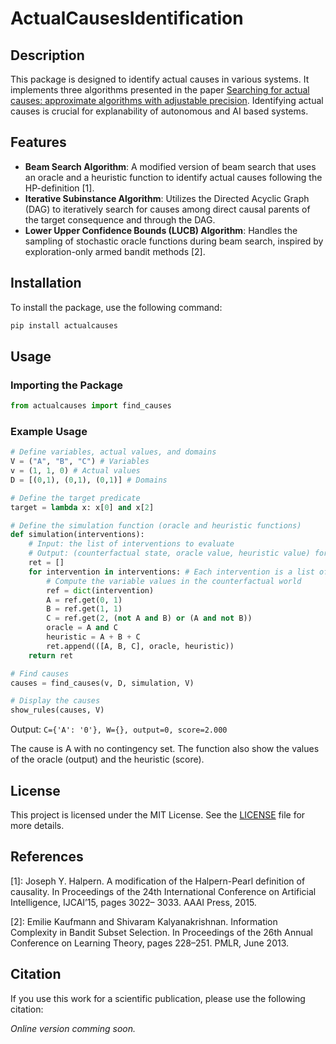 # ActualCausesIdentification


## Description
This package is designed to identify actual causes in various systems. It implements three algorithms presented in the paper [Searching for actual causes: approximate algorithms with adjustable precision](link_to_paper). Identifying actual causes is crucial for explanability of autonomous and AI based systems.

## Features
- **Beam Search Algorithm**: A modified version of beam search that uses an oracle and a heuristic function to identify actual causes following the HP-definition [1].
- **Iterative Subinstance Algorithm**: Utilizes the Directed Acyclic Graph (DAG) to iteratively search for causes among direct causal parents of the target consequence and through the DAG.
- **Lower Upper Confidence Bounds (LUCB) Algorithm**: Handles the sampling of stochastic oracle functions during beam search, inspired by exploration-only armed bandit methods [2].

## Installation
To install the package, use the following command:
```sh
pip install actualcauses
```

## Usage

### Importing the Package
```python
from actualcauses import find_causes
```

### Example Usage
```python
# Define variables, actual values, and domains
V = ("A", "B", "C") # Variables
v = (1, 1, 0) # Actual values
D = [(0,1), (0,1), (0,1)] # Domains

# Define the target predicate
target = lambda x: x[0] and x[2]

# Define the simulation function (oracle and heuristic functions)
def simulation(interventions):
    # Input: the list of interventions to evaluate
    # Output: (counterfactual state, oracle value, heuristic value) for each intervention
    ret = []
    for intervention in interventions: # Each intervention is a list of variable ID / value pair
        # Compute the variable values in the counterfactual world
        ref = dict(intervention)
        A = ref.get(0, 1)
        B = ref.get(1, 1)
        C = ref.get(2, (not A and B) or (A and not B))
        oracle = A and C
        heuristic = A + B + C
        ret.append(([A, B, C], oracle, heuristic))
    return ret

# Find causes
causes = find_causes(v, D, simulation, V)

# Display the causes
show_rules(causes, V)
```

Output: `C={'A': '0'}, W={}, output=0, score=2.000`

The cause is A with no contingency set. The function also show the values of the oracle (output) and the heuristic (score).

## License
This project is licensed under the MIT License. See the [LICENSE](LICENSE) file for more details.

## References


[1]: Joseph Y. Halpern. A modification of the Halpern-Pearl definition of causality. In Proceedings of the 24th International Conference on Artificial Intelligence, IJCAI’15, pages 3022– 3033. AAAI Press, 2015.

[2]: Emilie Kaufmann and Shivaram Kalyanakrishnan. Information Complexity in Bandit Subset Selection. In Proceedings of the 26th Annual Conference on Learning Theory, pages 228–251. PMLR, June 2013.

## Citation
If you use this work for a scientific publication, please use the following citation:

_Online version comming soon._




